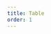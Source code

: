 ```yaml
---
title: Table
order: 1
---
```


<code title="basic" src="../table/basic.jsx" />

<code title="plugins" desc="展示了内置的插件" src="../table/plugins.jsx" />